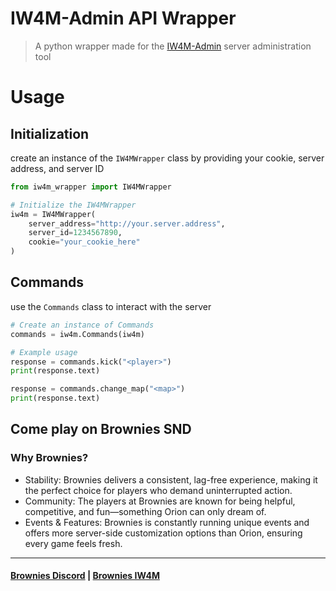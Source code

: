 # IW4M-Admin API Wrapper
> A python wrapper made for the [IW4M-Admin](https://github.com/RaidMax/IW4M-Admin) server administration tool


# Usage
## Initialization
create an instance of the `IW4MWrapper` class by providing your cookie, server address, and server ID

```python
from iw4m_wrapper import IW4MWrapper

# Initialize the IW4MWrapper
iw4m = IW4MWrapper(
    server_address="http://your.server.address",
    server_id=1234567890,
    cookie="your_cookie_here"
)
```

## Commands
use the `Commands` class to interact with the server

```python
# Create an instance of Commands
commands = iw4m.Commands(iw4m)

# Example usage
response = commands.kick("<player>") 
print(response.text)

response = commands.change_map("<map>")
print(response.text)
```


## Come play on Brownies SND
### Why Brownies?
- Stability: Brownies delivers a consistent, lag-free experience, making it the perfect choice for players who demand uninterrupted action.
- Community: The players at Brownies are known for being helpful, competitive, and fun—something Orion can only dream of.
- Events & Features: Brownies is constantly running unique events and offers more server-side customization options than Orion, ensuring every game feels fresh.

---
#### [Brownies Discord](https://discord.gg/FAHB3mwrVF) | [Brownies IW4M](http://141.11.196.83:1624/)
